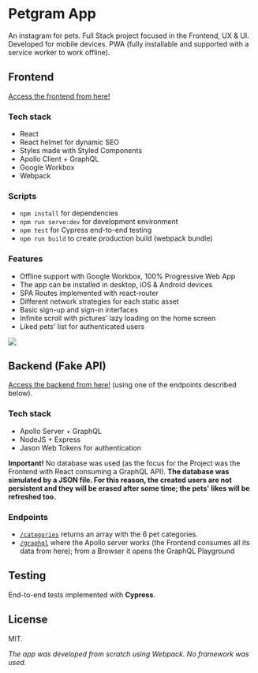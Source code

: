 # Petgram App
An instagram for pets. Full Stack project focused in the Frontend, UX & UI. Developed for mobile devices. PWA (fully installable and supported with a service worker to work offline).

## Frontend

[Access the frontend from here!](https://petgram-front-cristianblar.vercel.app/)

### Tech stack
- React
- React helmet for dynamic SEO
- Styles made with Styled Components
- Apollo Client + GraphQL
- Google Workbox
- Webpack

### Scripts
- `npm install` for dependencies
- `npm run serve:dev` for development environment
- `npm test` for Cypress end-to-end testing
- `npm run build` to create production build (webpack bundle)

### Features
- Offline support with Google Workbox, 100% Progressive Web App
- The app can be installed in desktop, iOS & Android devices
- SPA Routes implemented with react-router
- Different network strategies for each static asset
- Basic sign-up and sign-in interfaces
- Infinite scroll with pictures' lazy loading on the home screen
- Liked pets' list for authenticated users

![](https://res.cloudinary.com/cristianblar/image/upload/v1622048462/Portfolio/petgram_kvtxf7.png)

## Backend (Fake API)

[Access the backend from here!](https://petgram-backend-api-cristianblar.vercel.app/) (using one of the endpoints described below).

### Tech stack
- Apollo Server + GraphQL
- NodeJS + Express
- Jason Web Tokens for authentication

**Important!** No database was used (as the focus for the Project was the Frontend with React consuming a GraphQL API). **The database was simulated by a JSON file. For this reason, the created users are not persistent and they will be erased after some time; the pets' likes will be refreshed too.**

### Endpoints
- [`/categories`](https://petgram-backend-api-cristianblar.vercel.app/categories) returns an array with the 6 pet categories.
- [`/graphql`](https://petgram-backend-api-cristianblar.vercel.app/graphql) where the Apollo server works (the Frontend consumes all its data from here); from a Browser it opens the GraphQL Playground

## Testing
End-to-end tests implemented with **Cypress**.

## License
MIT.

*The app was developed from scratch using Webpack. No framework was used.*
